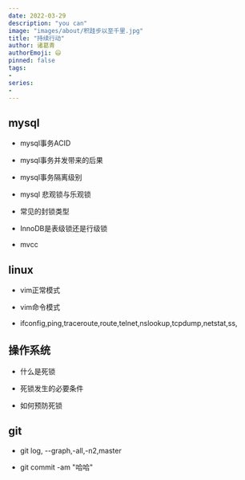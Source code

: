```yaml
---
date: 2022-03-29
description: "you can"
image: "images/about/积跬步以至千里.jpg"
title: "持续行动"
author: 诸葛青
authorEmoji: 😃
pinned: false
tags:
- 
series:
-
---
```



## mysql

* mysql事务ACID


* mysql事务并发带来的后果


* mysql事务隔离级别


* mysql 悲观锁与乐观锁


* 常见的封锁类型


* InnoDB是表级锁还是行级锁


* mvcc



## linux

* vim正常模式


* vim命令模式


* ifconfig,ping,traceroute,route,telnet,nslookup,tcpdump,netstat,ss,



## 操作系统

* 什么是死锁


* 死锁发生的必要条件


* 如何预防死锁



## git

* git log, --graph,-all,-n2,master


* git commit -am "哈哈"


